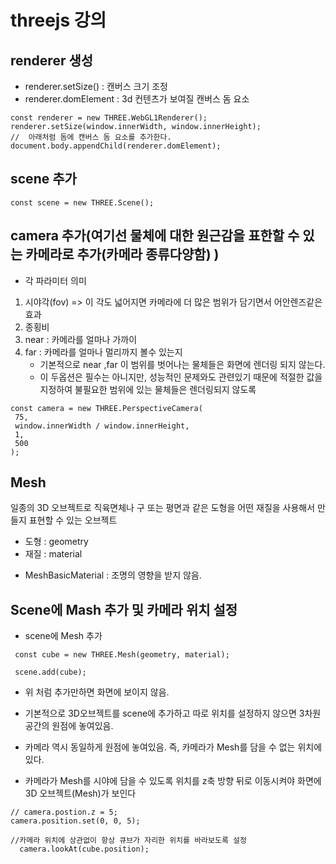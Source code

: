 # threejs 강의

## renderer 생성

- renderer.setSize() : 캔버스 크기 조정
- renderer.domElement : 3d 컨텐츠가 보여질 캔버스 돔 요소

```
const renderer = new THREE.WebGL1Renderer();
renderer.setSize(window.innerWidth, window.innerHeight);
//  아래처럼 돔에 캔버스 돔 요소를 추가한다.
document.body.appendChild(renderer.domElement);
```

## scene 추가

```
const scene = new THREE.Scene();
```

## camera 추가(여기선 물체에 대한 원근감을 표한할 수 있는 카메라로 추가(카메라 종류다양함) )

- 각 파라미터 의미

1.  시야각(fov) => 이 각도 넓어지면 카메라에 더 많은 범위가 담기면서 어안렌즈같은 효과
2.  종횡비
3.  near : 카메라를 얼마나 가까이
4.  far : 카메라를 얼마나 멀리까지 볼수 있는지
    - 기본적으로 near ,far 이 범위를 벗어나는 물체들은 화면에 렌더링 되지 않는다.
    - 이 두옵션은 필수는 아니지만, 성능적인 문제와도 관련있기 때문에 적절한 값을 지정하여 불필요한 범위에 있는 물체들은 렌더링되지 않도록

```
const camera = new THREE.PerspectiveCamera(
 75,
 window.innerWidth / window.innerHeight,
 1,
 500
);
```

## Mesh

일종의 3D 오브젝트로 직육면체나 구 또는 평면과 같은 도형을 어떤 재질을 사용해서 만들지 표현할 수 있는 오브젝트

- 도형 : geometry
- 재질 : material

* MeshBasicMaterial : 조명의 영향을 받지 않음.

## Scene에 Mash 추가 및 카메라 위치 설정

- scene에 Mesh 추가

```
 const cube = new THREE.Mesh(geometry, material);

 scene.add(cube);
```

- 위 처럼 추가만하면 화면에 보이지 않음.

* 기본적으로 3D오브젝트를 scene에 추가하고 따로 위치를 설정하지 않으면 3차원 공간의 원점에 놓여있음.

- 카메라 역시 동일하게 원점에 놓여있음. 즉, 카메라가 Mesh를 담을 수 없는 위치에 있다.

* 카메라가 Mesh를 시야에 담을 수 있도록 위치를 z축 방향 뒤로 이동시켜야 화면에 3D 오브젝트(Mesh)가 보인다

```
// camera.postion.z = 5;
camera.position.set(0, 0, 5);

//카메라 위치에 상관없이 항상 큐브가 자리한 위치를 바라보도록 설정
  camera.lookAt(cube.position);
```

